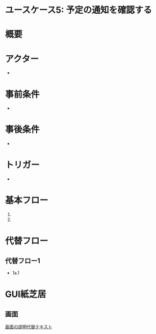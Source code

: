 # ユースケース5: 予定の通知を確認する

# 概要

# アクター

- 

# 事前条件

- 

# 事後条件

- 

# トリガー

- 

# 基本フロー

1. 

2. 

# 代替フロー

## 代替フロー1
- 1a.1

# GUI紙芝居

## 画面

[画面の説明代替テキスト]()